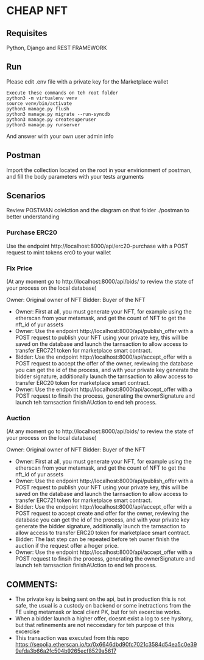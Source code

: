 # CHEAP NFT

## Requisites

Python, Django and REST FRAMEWORK

## Run

Please edit .env file with a private key for the Marketplace wallet

```shell
Execute these commands on teh root folder
python3 -m virtualenv venv
source venv/bin/activate
python3 manage.py flush
python3 manage.py migrate --run-syncdb
python3 manage.py createsuperuser
python3 manage.py runserver

```
And answer with your own user admin info

## Postman

Import the collection located on the root in your envirionment of postman, and fill the body parameters with your tests arguments


## Scenarios 

Review POSTMAN colelction and the diagram on that folder ./postman to better understanding

### Purchase ERC20

Use the endpoint http://localhost:8000/api/erc20-purchase with a POST request to mint tokens erc0 to your wallet

### Fix Price

(At any moment go to http://localhost:8000/api/bids/ to review the state of your process on the local database)

Owner: Original owner of NFT
Bidder: Buyer of the NFT

- Owner: First at all, you must generate your NFT, for example using the etherscan from your metamask, and get the count of NFT to get the nft_id of yur assets
- Owner: Use the endpoint http://localhost:8000/api/publish_offer with a POST request to publish your NFT using your private key, this will be saved on the database and launch the tarnsaction to allow access to transfer ERC721 token for marketplace smart contract.
- Bidder: Use the endpoint http://localhost:8000/api/accept_offer with a POST request to accept the offer of the owner, reviewing the database you can get the id of the process, and with your private key generate the bidder signature, additionally launch the tarnsaction to allow access to transfer ERC20 token for marketplace smart contract.
- Owner: Use the endpoint http://localhost:8000/api/accept_offer with a POST request to finsih the process, generating the ownerSignature and launch teh tarnsaction finishAUction to end teh process.


### Auction

(At any moment go to http://localhost:8000/api/bids/ to review the state of your process on the local database)

Owner: Original owner of NFT
Bidder: Buyer of the NFT

- Owner: First at all, you must generate your NFT, for example using the etherscan from your metamask, and get the count of NFT to get the nft_id of yur assets
- Owner: Use the endpoint http://localhost:8000/api/publish_offer with a POST request to publish your NFT using your private key, this will be saved on the database and launch the tarnsaction to allow access to transfer ERC721 token for marketplace smart contract.
- Bidder: Use the endpoint http://localhost:8000/api/accept_offer with a POST request to accept create and offer for the owner, reviewing the database you can get the id of the process, and with your private key generate the bidder signature, additionally launch the tarnsaction to allow access to transfer ERC20 token for marketplace smart contract.
- Bidder: The last step can be repeated before teh owner finish the auction if the request offer a hoger price.
- Owner: Use the endpoint http://localhost:8000/api/accept_offer with a POST request to finsih the process, generating the ownerSignature and launch teh tarnsaction finishAUction to end teh process.



## COMMENTS:

- The private key is being sent on the api, but in production this is not safe, the usual is a custody on backend or some inetractions from the FE using metamask or local client PK, but for teh excercise works.
- When a bidder launch a higher offer, doesnt exist a log to see hysitory, but that refinements are not neccesdary for teh purpose of this excercise
- This transaction was executed from this repo https://sepolia.etherscan.io/tx/0x6646dbd90fc7021c3584d54ea5c0e399efda3b66a2fc504b9265ecf8529a5617
